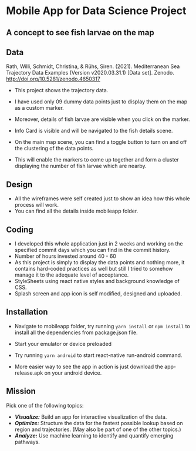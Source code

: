 # Mobile App for Data Science Project
## A concept to see fish larvae on the map


## Data
Rath, Willi, Schmidt, Christina, & Rühs, Siren. (2021). Mediterranean Sea Trajectory Data Examples (Version v2020.03.31.1) [Data set]. Zenodo. http://doi.org/10.5281/zenodo.4650317

- This project shows the trajectory data.
- I have used only 09 dummy data points just to display them on the map as a custom marker.
- Moreover, details of fish larvae are visible when you click on the marker.
- Info Card is visible and will be navigated to the fish details scene.

- On the main map scene, you can find a toggle button to turn on and off the clustering of the data points.
- This will enable the markers to come up together and form a cluster displaying the number of fish larvae which are nearby.


## Design
- All the wireframes were self created just to show an idea how this whole process will work.
- You can find all the details inside mobileapp folder.

## Coding
- I developed this whole application just in 2 weeks and working on the specified commit days which you can find in the commit history.
- Number of hours invested around 40 - 60
- As this project is simply to display the data points and nothing more, it contains hard-coded practices as well but still I tried to somehow manage it to the adequate level of acceptance.
- StyleSheets using react native styles and background knowledge of CSS.
- Splash screen and app icon is self modified, designed and uploaded.

## Installation
- Navigate to mobileapp folder, try running `yarn install` or `npm install` to install all the dependencies from package.json file.
- Start your emulator or device preloaded
- Try running `yarn android` to start react-native run-android command.

- More easier way to see the app in action is just download the app-release.apk on your android device.

## Mission

Pick one of the following topics:

- _**Visualize:**_ Build an app for interactive visualization of the data.
- _**Optimize:**_ Structure the data for the fastest possible lookup based on region and trajectories. (May also be part of one of the other topics.)
- _**Analyze:**_ Use machine learning to identify and quantify emerging pathways.




